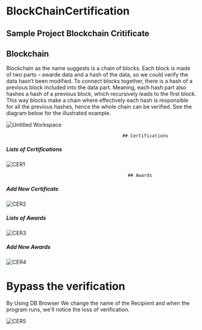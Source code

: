 
# BlockChainCertification


## Sample Project Blockchain Critificate

## Blockchain

Blockchain as the name suggests is a chain of blocks. Each block is made of two parts – awarde data and a hash of the data, so we could verify the data hasn’t been modified. To connect blocks together, there is a hash of a previous block included into the data part. Meaning, each hash part also hashes a hash of a previous block, which recursively leads to the first block. This way blocks make a chain where effectively each hash is responsible for all the previous hashes, hence the whole chain can be verified.
See the diagram below for the illustrated example.

![Untitled Workspace](https://user-images.githubusercontent.com/31998695/114116693-07252000-98dd-11eb-8e99-72d048a0e299.jpg)



                                               ## Certifications

##### Lists of  Certifications

![CER1](https://user-images.githubusercontent.com/31998695/114113903-9fb8a180-98d7-11eb-8dea-8d9627cb0f4f.jpg)

                                                 ## Awards
##### Add New Certificate

![CER2](https://user-images.githubusercontent.com/31998695/114113950-af37ea80-98d7-11eb-9159-0f28e7860a71.jpg)

##### Lists of Awards

![CER3](https://user-images.githubusercontent.com/31998695/114113961-b4953500-98d7-11eb-8631-403436908cb8.jpg)

##### Add New Awards

![CER4](https://user-images.githubusercontent.com/31998695/114113970-b828bc00-98d7-11eb-944b-334d7c41f0c8.jpg)


# Bypass the verification

By Using DB Browser
We change the name of the Recipient and when the program runs, we'll notice the loss of verification.

![CER5](https://user-images.githubusercontent.com/31998695/114113975-bc54d980-98d7-11eb-9236-2ef150bb4712.jpg)

